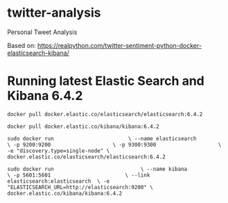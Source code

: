# twitter-analysis
Personal Tweet Analysis

Based on: https://realpython.com/twitter-sentiment-python-docker-elasticsearch-kibana/

# Running latest Elastic Search and Kibana 6.4.2

`docker pull docker.elastic.co/elasticsearch/elasticsearch:6.4.2`

`docker pull docker.elastic.co/kibana/kibana:6.4.2`

`sudo docker run                        \
  --name elasticsearch            \
  -p 9200:9200                    \
  -p 9300:9300                    \
  -e "discovery.type=single-node" \
  docker.elastic.co/elasticsearch/elasticsearch:6.4.2`


`sudo docker run                            \
  --name kibana                       \
  -p 5601:5601                        \
  --link elasticsearch:elasticsearch  \
  -e "ELASTICSEARCH_URL=http://elasticsearch:9200" \
  docker.elastic.co/kibana/kibana:6.4.2`
